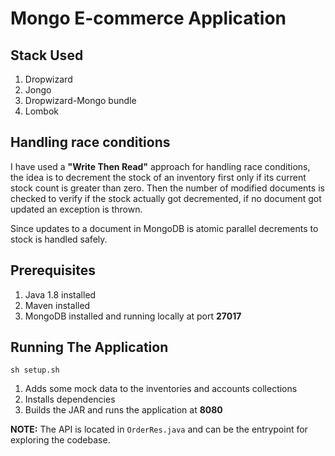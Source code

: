 # Mongo E-commerce Application

## Stack Used
1. Dropwizard
2. Jongo
3. Dropwizard-Mongo bundle
4. Lombok

## Handling race conditions
I have used a **"Write Then Read"** approach for handling race conditions, the idea is to decrement the stock of an inventory first only if its current stock count is greater than zero. Then the number of modified documents is checked to verify if the stock actually got decremented, if no document got updated an exception is thrown.

Since updates to a document in MongoDB is atomic parallel decrements to stock is handled safely.

## Prerequisites
1. Java 1.8 installed
1. Maven installed
2. MongoDB installed and running locally at port **27017**

## Running The Application
```sh setup.sh```

1. Adds some mock data to the inventories and accounts collections
2. Installs dependencies
3. Builds the JAR and runs the application at **8080**

**NOTE:** The API is located in ```OrderRes.java``` and can be the entrypoint for exploring the codebase.
